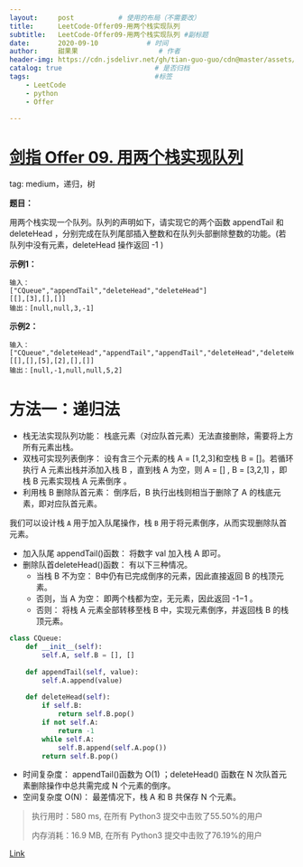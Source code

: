 ```yaml
---
layout:     post           # 使用的布局（不需要改）
title:      LeetCode-Offer09-用两个栈实现队列
subtitle:   LeetCode-Offer09-用两个栈实现队列 #副标题
date:       2020-09-10            # 时间
author:     甜果果                    # 作者
header-img: https://cdn.jsdelivr.net/gh/tian-guo-guo/cdn@master/assets/picgoimg/20200701171155.png  #背景图片
catalog: true                       # 是否归档
tags:                               #标签
    - LeetCode
    - python
    - Offer

---
```


# [剑指 Offer 09. 用两个栈实现队列](https://leetcode-cn.com/problems/yong-liang-ge-zhan-shi-xian-dui-lie-lcof/)

tag: medium，递归，树

**题目：**

用两个栈实现一个队列。队列的声明如下，请实现它的两个函数 appendTail 和 deleteHead ，分别完成在队列尾部插入整数和在队列头部删除整数的功能。(若队列中没有元素，deleteHead 操作返回 -1 )

**示例1：**

```
输入：
["CQueue","appendTail","deleteHead","deleteHead"]
[[],[3],[],[]]
输出：[null,null,3,-1]
```

**示例2：**

```
输入：
["CQueue","deleteHead","appendTail","appendTail","deleteHead","deleteHead"]
[[],[],[5],[2],[],[]]
输出：[null,-1,null,null,5,2]
```

# 方法一：递归法

- 栈无法实现队列功能： 栈底元素（对应队首元素）无法直接删除，需要将上方所有元素出栈。
- 双栈可实现列表倒序： 设有含三个元素的栈 A = [1,2,3]和空栈 B = []。若循环执行 A 元素出栈并添加入栈 B ，直到栈 A 为空，则 A = [] , B = [3,2,1] ，即 栈 B 元素实现栈 A 元素倒序 。
- 利用栈 B 删除队首元素： 倒序后，B 执行出栈则相当于删除了 A 的栈底元素，即对应队首元素。

我们可以设计栈 `A` 用于加入队尾操作，栈 `B` 用于将元素倒序，从而实现删除队首元素。

-   加入队尾 appendTail()函数： 将数字 val 加入栈 A 即可。
-   删除队首deleteHead()函数： 有以下三种情况。
    -   当栈 B 不为空： B中仍有已完成倒序的元素，因此直接返回 B 的栈顶元素。
    -   否则，当 A 为空： 即两个栈都为空，无元素，因此返回 -1−1 。
    -   否则： 将栈 A 元素全部转移至栈 B 中，实现元素倒序，并返回栈 B 的栈顶元素。

```python
class CQueue:
    def __init__(self):
        self.A, self.B = [], []
       
    def appendTail(self, value):
        self.A.append(value)
        
    def deleteHead(self):
        if self.B:
            return self.B.pop()
        if not self.A:
            return -1
        while self.A:
            self.B.append(self.A.pop())
        return self.B.pop()
```

-   时间复杂度： appendTail()函数为 O(1) ；deleteHead() 函数在 N 次队首元素删除操作中总共需完成 N 个元素的倒序。
-   空间复杂度 O(N)： 最差情况下，栈 A 和 B 共保存 N 个元素。

>执行用时：580 ms, 在所有 Python3 提交中击败了55.50%的用户
>
>内存消耗：16.9 MB, 在所有 Python3 提交中击败了76.19%的用户

[Link](https://leetcode-cn.com/problems/yong-liang-ge-zhan-shi-xian-dui-lie-lcof/solution/mian-shi-ti-09-yong-liang-ge-zhan-shi-xian-dui-l-2/)

